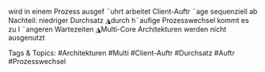 wird in einem Prozess ausgef ¨uhrt
arbeitet Client-Auftr ¨age sequenziell ab
Nachteil: niedriger Durchsatz
◮durch h¨auﬁge Prozesswechsel kommt es zu l ¨angeren Wartezeiten
◮Multi-Core Architekturen werden nicht ausgenutzt

   Tags & Topics:
   #Architekturen
   #Multi
   #Client-Auftr
   #Durchsatz
   #Auftr
   #Prozesswechsel